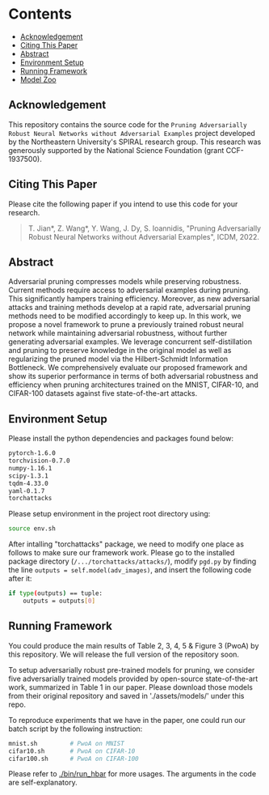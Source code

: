 # Contents

* [Acknowledgement](#acknowledgement)
* [Citing This Paper](#citing-this-paper)
* [Abstract](#abstract)
* [Environment Setup](#environment-setup)
* [Running Framework](#running-framework) 
* [Model Zoo](#model-zoo)


## Acknowledgement 
This repository contains the source code for the `Pruning Adversarially Robust Neural Networks without Adversarial Examples` project developed by the Northeastern University's SPIRAL research group. This research was generously supported by the National Science Foundation (grant CCF-1937500). 


## Citing This Paper
Please cite the following paper if you intend to use this code for your research.
> T. Jian*, Z. Wang*, Y. Wang, J. Dy, S. Ioannidis, "Pruning Adversarially Robust Neural Networks without Adversarial Examples", ICDM, 2022.

## Abstract
Adversarial pruning compresses models while preserving robustness. Current methods require access to adversarial examples during pruning. This significantly hampers training efficiency. Moreover, as new adversarial attacks and training methods develop at a rapid rate, adversarial pruning methods need to be modified accordingly to keep up. In this work, we propose a novel framework to prune a previously trained robust neural network while maintaining adversarial robustness, without further generating adversarial examples. We leverage concurrent self-distillation and pruning to preserve knowledge in the original model as well as regularizing the pruned model via the Hilbert-Schmidt Information Bottleneck. We comprehensively evaluate our proposed framework and show its superior performance in terms of both adversarial robustness and efficiency when pruning architectures trained on the MNIST, CIFAR-10, and CIFAR-100 datasets against five state-of-the-art attacks.

## Environment Setup
Please install the python dependencies and packages found below:
```bash
pytorch-1.6.0
torchvision-0.7.0
numpy-1.16.1
scipy-1.3.1
tqdm-4.33.0
yaml-0.1.7
torchattacks
```

Please setup environment in the project root directory using:
```bash
source env.sh
```

After intalling "torchattacks" package, we need to modify one place as follows to make sure our framework work. Please go to the installed package directory (`/.../torchattacks/attacks/`), modify `pgd.py` by finding the line `outputs = self.model(adv_images)`, and insert the following code after it:
```bash
if type(outputs) == tuple:
    outputs = outputs[0]
```

## Running Framework
You could produce the main results of Table 2, 3, 4, 5 & Figure 3 (PwoA) by this repository. We will release the full version of the repository soon. 

To setup adversarially robust pre-trained models for pruning, we consider five adversarially trained models provided by open-source state-of-the-art work, summarized in Table 1 in our paper. Please download those models from their original repository and saved in './assets/models/' under this repo.

To reproduce experiments that we have in the paper, one could run our batch script by the following instruction:
```bash
mnist.sh         # PwoA on MNIST
cifar10.sh       # PwoA on CIFAR-10
cifar100.sh      # PwoA on CIFAR-100
```

Please refer to [./bin/run_hbar](./run_hbar) for more usages. The arguments in the code are self-explanatory.
